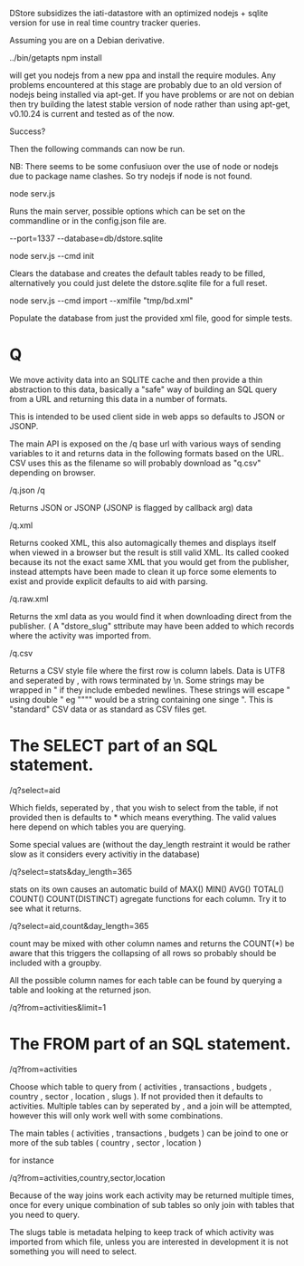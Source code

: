 DStore subsidizes the iati-datastore with an optimized nodejs + 
sqlite version for use in real time country tracker queries.

Assuming you are on a Debian derivative.

../bin/getapts
npm install

will get you nodejs from a new ppa and install the require modules. 
Any problems encountered at this stage are probably due to an old 
version of nodejs being installed via apt-get. If you have problems 
or are not on debian then try building the latest stable version of 
node rather than using apt-get, v0.10.24 is current and tested as of 
the now.

Success?

Then the following commands can now be run.

NB: There seems to be some confusiuon over the use of node or nodejs 
due to package name clashes. So try nodejs if node is not found.


node serv.js

Runs the main server, possible options which can be set on the 
commandline or in the config.json file are.

--port=1337
--database=db/dstore.sqlite


node serv.js --cmd init

Clears the database and creates the default tables ready to be 
filled, alternatively you could just delete the dstore.sqlite file 
for a full reset.


node serv.js --cmd import --xmlfile "tmp/bd.xml"

Populate the database from just the provided xml file, good for 
simple tests.

Q
=

We move activity data into an SQLITE cache and then provide a thin 
abstraction to this data, basically a "safe" way of building an SQL 
query from a URL and returning this data in a number of formats.

This is intended to be used client side in web apps so defaults to 
JSON or JSONP.

The main API is exposed on the /q base url with various ways of 
sending variables to it and returns data in the following formats 
based on the URL. CSV uses this as the filename so will probably 
download as "q.csv" depending on browser.

/q.json
/q

Returns JSON or JSONP (JSONP is flagged by callback arg) data

/q.xml

Returns cooked XML, this also automagically themes and displays 
itself when viewed in a browser but the result is still valid XML. 
Its called cooked because its not the exact same XML that you would 
get from the publisher, instead attempts have been made to clean it 
up force some elements to exist and provide explicit defaults to aid 
with parsing.

/q.raw.xml

Returns the xml data as you would find it when downloading direct 
from the publisher. ( A "dstore_slug" sttribute may have been added 
to <iati-activity> which records where the activity was imported from.

/q.csv

Returns a CSV style file where the first row is column labels. Data 
is UTF8 and seperated by , with rows terminated by \n. Some strings 
may be wrapped in " if they include embeded newlines. These strings 
will escape " using double " eg """" would be a string containing 
one singe ". This is "standard" CSV data or as standard as CSV files 
get.


The SELECT part of an SQL statement.
====================================

/q?select=aid

Which fields, seperated by , that you wish to select from the table, 
if not provided then is defaults to * which means everything. The 
valid values here depend on which tables you are querying.

Some special values are (without the day_length restraint it would 
be rather slow as it considers every activitiy in the database)

/q?select=stats&day_length=365

stats on its own causes an automatic build of  MAX() MIN() AVG() 
TOTAL() COUNT() COUNT(DISTINCT) agregate functions for each column. 
Try it to see what it returns.

/q?select=aid,count&day_length=365

count may be mixed with other column names and returns the COUNT(*) 
be aware that this triggers the collapsing of all rows so probably 
should be included with a groupby.

All the possible column names for each table can be found by 
querying a table and looking at the returned json.

/q?from=activities&limit=1


The FROM part of an SQL statement.
==================================

/q?from=activities

Choose which table to query from ( activities , transactions , 
budgets , country , sector , location , slugs ). If not provided 
then it defaults to activities. Multiple tables can by seperated by 
, and a join will be attempted, however this will only work well 
with some combinations.

The main tables ( activities , transactions , budgets )  can be 
joind to one or more of the sub tables ( country , sector , location 
)

for instance

/q?from=activities,country,sector,location

Because of the way joins work each activity may be returned multiple 
times, once for every unique combination of sub tables so only join 
with tables that you need to query.

The slugs table is metadata helping to keep track of which activity 
was imported from which file, unless you are interested in 
development it is not something you will need to select.


